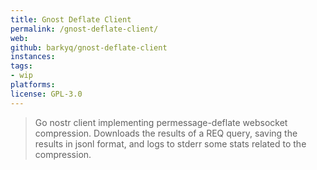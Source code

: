 ```yaml
---
title: Gnost Deflate Client
permalink: /gnost-deflate-client/
web: 
github: barkyq/gnost-deflate-client
instances:
tags:
- wip
platforms:
license: GPL-3.0
---
```


> Go nostr client implementing permessage-deflate websocket compression. Downloads the results of a REQ query, saving the results in jsonl format, and logs to stderr some stats related to the compression.